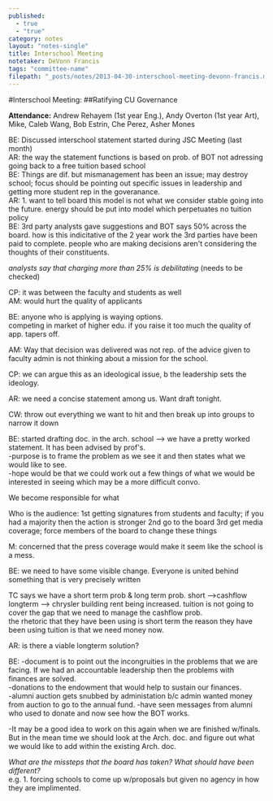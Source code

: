```yaml
---
published: 
  - true
  - "true"
category: notes
layout: "notes-single"
title: Interschool Meeting
notetaker: DeVonn Francis
tags: "committee-name"
filepath: "_posts/notes/2013-04-30-interschool-meeting-devonn-francis.md"
---
```


#Interschool Meeting: 
##Ratifying CU Governance     

**Attendance:** Andrew Rehayem (1st year Eng.), Andy Overton (1st year Art), Mike, Caleb Wang, Bob Estrin, Che Perez, Asher Mones    

BE: Discussed interschool statement started during JSC Meeting (last month)  
AR: the way the statement functions is based on prob. of BOT not adressing going back to a free tuition based school  
BE: Things are dif. but mismanagement has been an issue; may destroy school; focus should   be pointing out specific issues in leadership and getting more student rep in the goveranance.   
AR: 1. want to tell board this model is not what we consider stable going into the future. energy should be put into model which perpetuates no tuition policy  
BE: 3rd party analysts gave suggestions and BOT says 50% across the board. how is this indicitative of the 2 year work the 3rd parties have been paid to complete.
people who are making decisions aren't considering the thoughts of their constituents.   

*analysts say that charging more than 25% is debilitating* (needs to be checked)      

CP: it was between the faculty and students as well  
AM: would hurt the quality of applicants  

BE: anyone who is applying is waying options.  
competing in market of higher edu. if you raise it too much the quality of app. tapers off.   

AM: Way that decision was delivered was not rep. of the advice given to faculty
admin is not thinking about a mission for the school.   

CP: we can argue this as an ideological issue, b the leadership sets the ideology.   

AR: we need a concise statement among us. Want draft tonight.  

CW: throw out everything we want to hit and then break up into groups to narrow it down  

BE: started drafting doc. in the arch. school --> we have a pretty worked statement. It has been advised by prof's.   
-purpose is to frame the problem as we see it and then states what we would like to see.   
-hope would be that we could work out a few things of what we would be interested in seeing which may be a more difficult convo.

We become responsible for what 

Who is the audience:
1st getting signatures from students and faculty; if you had a majority then the action is stronger
2nd go to the board
3rd get media coverage; force members of the board to change these things

M: concerned that the press coverage would make it seem like the school is a mess.

BE: we need to have some visible change. Everyone is united behind something that is very precisely written   

TC says we have a short term prob & long term prob. short -->cashflow longterm --> chrysler building rent being increased.
tuition is not going to cover the gap that we need to manage the cashflow prob.  
the rhetoric that they have been using is short term the reason they have been using tuition is that we need money now. 

AR: is there a viable longterm solution?  

BE:
-document is to point out the incongruities in the problems that we are facing. If we had an accountable leadership then the problems with finances are solved.   
-donations to the endowment that would help to sustain our finances.  
-alumni auction gets snubbed by administation b/c admin wanted money from auction to go to the annual fund.
-have seen messages from alumni who used to donate and now see how the BOT works.

-It may be a good idea to work on this again when we are finished w/finals. But in the mean time we should look at the Arch. doc. and figure out what we would like to add within the existing Arch. doc. 

*What are the missteps that the board has taken? What should have been different?*  
e.g. 1. forcing schools to come up w/proposals but given no agency in how they are implimented.